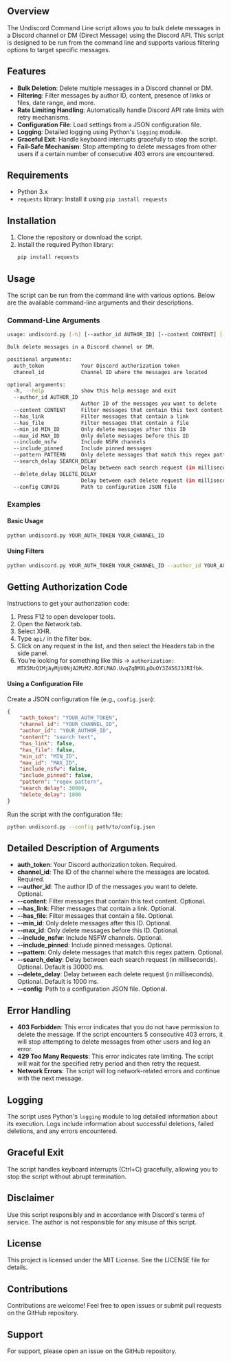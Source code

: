 
## Overview
The Undiscord Command Line script allows you to bulk delete messages in a Discord channel or DM (Direct Message) using the Discord API. This script is designed to be run from the command line and supports various filtering options to target specific messages.

## Features
- **Bulk Deletion**: Delete multiple messages in a Discord channel or DM.
- **Filtering**: Filter messages by author ID, content, presence of links or files, date range, and more.
- **Rate Limiting Handling**: Automatically handle Discord API rate limits with retry mechanisms.
- **Configuration File**: Load settings from a JSON configuration file.
- **Logging**: Detailed logging using Python's `logging` module.
- **Graceful Exit**: Handle keyboard interrupts gracefully to stop the script.
- **Fail-Safe Mechanism**: Stop attempting to delete messages from other users if a certain number of consecutive 403 errors are encountered.

## Requirements
- Python 3.x
- `requests` library: Install it using `pip install requests`

## Installation
1. Clone the repository or download the script.
2. Install the required Python library:
   ```sh
   pip install requests
   ```

## Usage
The script can be run from the command line with various options. Below are the available command-line arguments and their descriptions.

### Command-Line Arguments
```sh
usage: undiscord.py [-h] [--author_id AUTHOR_ID] [--content CONTENT] [--has_link] [--has_file] [--min_id MIN_ID] [--max_id MAX_ID] [--include_nsfw] [--include_pinned] [--pattern PATTERN] [--search_delay SEARCH_DELAY] [--delete_delay DELETE_DELAY] [--config CONFIG] auth_token channel_id

Bulk delete messages in a Discord channel or DM.

positional arguments:
  auth_token            Your Discord authorization token
  channel_id            Channel ID where the messages are located

optional arguments:
  -h, --help            show this help message and exit
  --author_id AUTHOR_ID
                        Author ID of the messages you want to delete
  --content CONTENT     Filter messages that contain this text content
  --has_link            Filter messages that contain a link
  --has_file            Filter messages that contain a file
  --min_id MIN_ID       Only delete messages after this ID
  --max_id MAX_ID       Only delete messages before this ID
  --include_nsfw        Include NSFW channels
  --include_pinned      Include pinned messages
  --pattern PATTERN     Only delete messages that match this regex pattern
  --search_delay SEARCH_DELAY
                        Delay between each search request (in milliseconds)
  --delete_delay DELETE_DELAY
                        Delay between each delete request (in milliseconds)
  --config CONFIG       Path to configuration JSON file
```

### Examples
#### Basic Usage
```sh
python undiscord.py YOUR_AUTH_TOKEN YOUR_CHANNEL_ID
```

#### Using Filters
```sh
python undiscord.py YOUR_AUTH_TOKEN YOUR_CHANNEL_ID --author_id YOUR_AUTHOR_ID --content "search text" --has_link --has_file --min_id MIN_ID --max_id MAX_ID --include_nsfw --include_pinned --pattern "regex pattern" --search_delay 30000 --delete_delay 1000
```
## Getting Authorization Code
Instructions to get your authorization code:
1. Press F12 to open developer tools.
2. Open the Network tab.
3. Select XHR.
4. Type `api/` in the filter box.
5. Click on any request in the list, and then select the Headers tab in the side panel.
6. You're looking for something like this -> `authorization: MTX5MzQ1MjAyMjU0NjA2MzM2.ROFLMAO.UvqZqBMXLpDuOY3Z456J3JRIfbk`.

#### Using a Configuration File
Create a JSON configuration file (e.g., `config.json`):
```json
{
    "auth_token": "YOUR_AUTH_TOKEN",
    "channel_id": "YOUR_CHANNEL_ID",
    "author_id": "YOUR_AUTHOR_ID",
    "content": "search text",
    "has_link": false,
    "has_file": false,
    "min_id": "MIN_ID",
    "max_id": "MAX_ID",
    "include_nsfw": false,
    "include_pinned": false,
    "pattern": "regex pattern",
    "search_delay": 30000,
    "delete_delay": 1000
}
```

Run the script with the configuration file:
```sh
python undiscord.py --config path/to/config.json
```

## Detailed Description of Arguments
- **auth_token**: Your Discord authorization token. Required.
- **channel_id**: The ID of the channel where the messages are located. Required.
- **--author_id**: The author ID of the messages you want to delete. Optional.
- **--content**: Filter messages that contain this text content. Optional.
- **--has_link**: Filter messages that contain a link. Optional.
- **--has_file**: Filter messages that contain a file. Optional.
- **--min_id**: Only delete messages after this ID. Optional.
- **--max_id**: Only delete messages before this ID. Optional.
- **--include_nsfw**: Include NSFW channels. Optional.
- **--include_pinned**: Include pinned messages. Optional.
- **--pattern**: Only delete messages that match this regex pattern. Optional.
- **--search_delay**: Delay between each search request (in milliseconds). Optional. Default is 30000 ms.
- **--delete_delay**: Delay between each delete request (in milliseconds). Optional. Default is 1000 ms.
- **--config**: Path to a configuration JSON file. Optional.

## Error Handling
- **403 Forbidden**: This error indicates that you do not have permission to delete the message. If the script encounters 5 consecutive 403 errors, it will stop attempting to delete messages from other users and log an error.
- **429 Too Many Requests**: This error indicates rate limiting. The script will wait for the specified retry period and then retry the request.
- **Network Errors**: The script will log network-related errors and continue with the next message.

## Logging
The script uses Python's `logging` module to log detailed information about its execution. Logs include information about successful deletions, failed deletions, and any errors encountered.

## Graceful Exit
The script handles keyboard interrupts (Ctrl+C) gracefully, allowing you to stop the script without abrupt termination.

## Disclaimer
Use this script responsibly and in accordance with Discord's terms of service. The author is not responsible for any misuse of this script.

## License
This project is licensed under the MIT License. See the LICENSE file for details.

## Contributions
Contributions are welcome! Feel free to open issues or submit pull requests on the GitHub repository.

## Support
For support, please open an issue on the GitHub repository.

